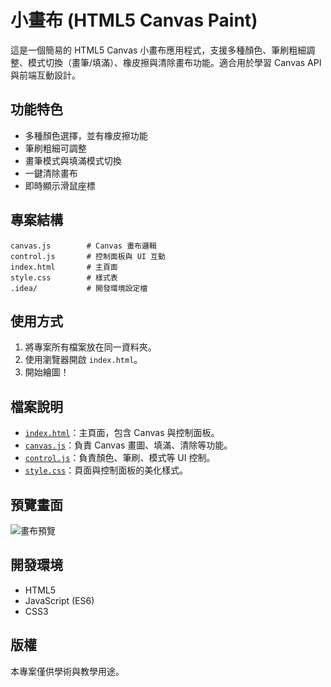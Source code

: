 # 小畫布 (HTML5 Canvas Paint)

這是一個簡易的 HTML5 Canvas 小畫布應用程式，支援多種顏色、筆刷粗細調整、模式切換（畫筆/填滿）、橡皮擦與清除畫布功能。適合用於學習 Canvas API 與前端互動設計。

## 功能特色

- 多種顏色選擇，並有橡皮擦功能
- 筆刷粗細可調整
- 畫筆模式與填滿模式切換
- 一鍵清除畫布
- 即時顯示滑鼠座標

## 專案結構

```
canvas.js        # Canvas 畫布邏輯
control.js       # 控制面板與 UI 互動
index.html       # 主頁面
style.css        # 樣式表
.idea/           # 開發環境設定檔
```

## 使用方式

1. 將專案所有檔案放在同一資料夾。
2. 使用瀏覽器開啟 `index.html`。
3. 開始繪圖！

## 檔案說明

- [`index.html`](index.html)：主頁面，包含 Canvas 與控制面板。
- [`canvas.js`](canvas.js)：負責 Canvas 畫圖、填滿、清除等功能。
- [`control.js`](control.js)：負責顏色、筆刷、模式等 UI 控制。
- [`style.css`](style.css)：頁面與控制面板的美化樣式。

## 預覽畫面

![畫布預覽](https://user-images.githubusercontent.com/your-image-link.png)

## 開發環境

- HTML5
- JavaScript (ES6)
- CSS3

## 版權

本專案僅供學術與教學用途。
